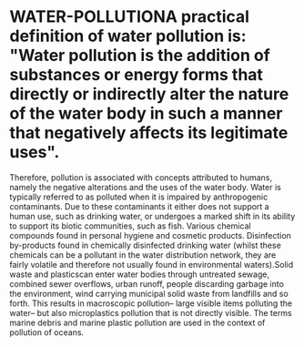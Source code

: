 # WATER-POLLUTIONA practical definition of water pollution is: "Water pollution is the addition of substances or energy forms that directly or indirectly alter the nature of the water body in such a manner that negatively affects its legitimate uses".
Therefore, pollution is associated with concepts attributed to humans, namely the negative alterations and the uses of the water body. Water is typically referred to as polluted when it is impaired by anthropogenic contaminants. Due to these contaminants it either does not support a human use, such as drinking water, or undergoes a marked shift in its ability to support its biotic communities, such as fish.
Various chemical compounds found in personal hygiene and cosmetic products.
Disinfection by-products found in chemically disinfected drinking water (whilst these chemicals can be a pollutant in the water distribution network, they are fairly volatile and therefore not usually found in environmental waters).Solid waste and plasticscan enter water bodies through untreated sewage, combined sewer overflows, urban runoff, people discarding garbage into the environment, wind carrying municipal solid waste from landfills and so forth. This results in macroscopic pollution– large visible items polluting the water– but also microplastics pollution that is not directly visible. The terms marine debris and marine plastic pollution are used in the context of pollution of oceans.
